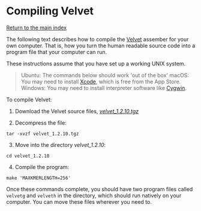 # Compiling Velvet

[Return to the main index](../README.html)

The following text describes how to compile the [Velvet](https://www.ebi.ac.uk/~zerbino/velvet/) assember for your own computer.  That is, how you turn the human readable source code into a program file that your computer can run.

These instructions assume that you have set up a working UNIX system.

> Ubuntu: The commands below should work 'out of the box'
> macOS: You may need to install [Xcode](https://developer.apple.com/xcode/), which is free from the App Store.
> Windows: You may need to install interpreter software like [Cygwin](http://www.cygwin.com).

To compile Velvet:

1. Download the Velvet source files, [*velvet_1.2.10.tgz*](../code/velvet_1.2.10.tgz)

2. Decompress the file:
```
tar -xvzf velvet_1.2.10.tgz
```

3. Move into the directory *velvet_1.2.10*:
```
cd velvet_1.2.10
```

4. Compile the program:
```
make 'MAXKMERLENGTH=256'
```

Once these commands complete, you should have two program files called ```velvetg``` and ```velveth``` in the directory, which should run natively on your computer.  You can move these files wherever you need to.

